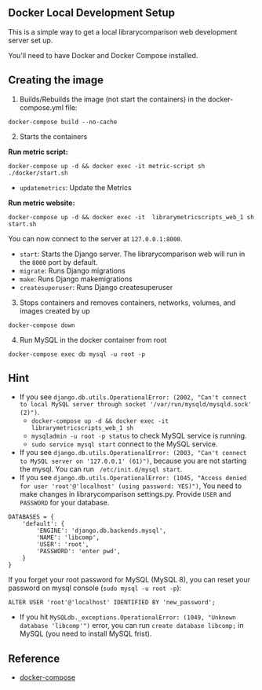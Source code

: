 ## Docker Local Development Setup

This is a simple way to get a local librarycomparison web development server set up.

You'll need to have Docker and Docker Compose installed.


## Creating the image

1. Builds/Rebuilds the image (not start the containers) in the docker-compose.yml file:

```
docker-compose build --no-cache
```

2. Starts the containers

**Run metric script:**
```
docker-compose up -d && docker exec -it metric-script sh ./docker/start.sh
```
-   `updatemetrics`: Update the Metrics

**Run metric website:**
```
docker-compose up -d && docker exec -it  librarymetricscripts_web_1 sh start.sh
```
You can now connect to the server at `127.0.0.1:8000`.
-   `start`: Starts the Django server. The librarycomparison web will run in the `8000` port by default. 
-   `migrate`: Runs Django migrations
-   `make`: Runs Django makemigrations
-   `createsuperuser`: Runs Django createsuperuser


3. Stops containers and removes containers, networks, volumes, and images created by up

```
docker-compose down
```

4. Run MySQL in the docker container from root
```
docker-compose exec db mysql -u root -p
```

## Hint
* If you see `django.db.utils.OperationalError: (2002, "Can't connect to local MySQL server through socket '/var/run/mysqld/mysqld.sock' (2)")`.
    - `docker-compose up -d && docker exec -it  librarymetricscripts_web_1 sh `
    - `mysqladmin -u root -p status` to check MySQL service is running.
    - `sudo service mysql start` connect to the MySQL service.
* If you see `django.db.utils.OperationalError: (2003, "Can't connect to MySQL server on '127.0.0.1' (61)")`, because you are not starting the mysql.  You can run ` /etc/init.d/mysql start`.
* If you see `django.db.utils.OperationalError: (1045, "Access denied for user 'root'@'localhost' (using password: YES)")`, You need to make changes in librarycomparison settings.py. Provide `USER` and `PASSWORD` for your database.
```
DATABASES = {
    'default': {
        'ENGINE': 'django.db.backends.mysql',
        'NAME': 'libcomp',
        'USER': 'root',
        'PASSWORD': 'enter pwd',
    }
}
```
If you forget your root password for MySQL (MySQL 8), you can reset your password on mysql console (`sudo mysql -u root -p`):
```
ALTER USER 'root'@'localhost' IDENTIFIED BY 'new_password';
```
* If you hit `MySQLdb._exceptions.OperationalError: (1049, "Unknown database 'libcomp'")` error, you can run `create database libcomp;` in MySQL (you need to install MySQL frist).


## Reference
* [docker-compose](https://docs.docker.com/compose/reference/overview/)
